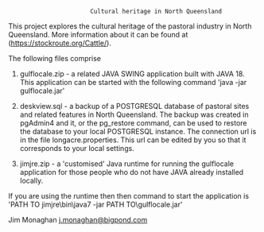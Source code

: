                            Cultural heritage in North Queensland

This project explores the cultural heritage of the pastoral industry in North Queensland.
More information about it can be found at (https://stockroute.org/Cattle/).

The following files comprise

1. gulflocale.zip -  a related JAVA SWING application built with JAVA 18. This application can be started with 
the following command  'java -jar gulflocale.jar'
  
2. deskview.sql - a backup of a POSTGRESQL database of pastoral sites and related features in North Queensland.
The backup was created in pgAdmin4 and it, or the pg_restore command, can be used to restore the database to
your local POSTGRESQL instance. The connection url is in the file longacre.properties. This url can be edited by 
you so that it corresponds to your local settings.
   
4. jimjre.zip - a 'customised' Java runtime for running the gulflocale application for those people who do  not
have JAVA already installed locally.

If you are using the runtime then then command to start the application is
'PATH TO jimjre\bin\java7 -jar PATH TO\gulflocale.jar'

Jim Monaghan
j.monaghan@bigpond.com


